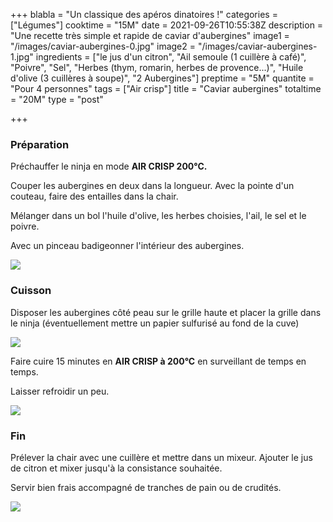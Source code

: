 +++
blabla = "Un classique des apéros dinatoires !"
categories = ["Légumes"]
cooktime = "15M"
date = 2021-09-26T10:55:38Z
description = "Une recette très simple et rapide de caviar d'aubergines"
image1 = "/images/caviar-aubergines-0.jpg"
image2 = "/images/caviar-aubergines-1.jpg"
ingredients = ["le jus d'un citron", "Ail semoule (1 cuillère à café)", "Poivre", "Sel", "Herbes (thym, romarin, herbes de provence...)", "Huile d'olive (3 cuillères à soupe)", "2 Aubergines"]
preptime = "5M"
quantite = "Pour 4 personnes"
tags = ["Air crisp"]
title = "Caviar aubergines"
totaltime = "20M"
type = "post"

+++
### Préparation 

Préchauffer le ninja en mode **AIR CRISP 200°C.**

Couper les aubergines en deux dans la longueur. Avec la pointe d'un couteau, faire des entailles dans la chair.

Mélanger dans un bol l'huile d'olive, les herbes choisies, l'ail, le sel et le poivre.

Avec un pinceau badigeonner l'intérieur des aubergines.

![](/images/caviar-aubergines-2.jpg)

### Cuisson 

Disposer les aubergines côté peau sur le grille haute et placer la grille dans le ninja (éventuellement mettre un papier sulfurisé au fond de la cuve)

![](/images/caviar-aubergines-3jpg.jpg)

Faire cuire 15 minutes en **AIR CRISP à 200°C** en surveillant de temps en temps.

Laisser refroidir un peu.

![](/images/caviar-aubergines_4.jpg)

### Fin 

Prélever la chair avec une cuillère et mettre dans un mixeur. Ajouter le jus de citron et mixer jusqu'à la consistance souhaitée.

Servir bien frais accompagné de tranches de pain ou de crudités.

![](/images/caviar-aubergines-0.jpg)